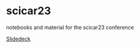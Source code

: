# scicar23
notebooks and material for the scicar23 conference

[Slidedeck](https://docs.google.com/presentation/d/1ZUxhiTCeah78pEVXIJLKkl0oaeWsUkJKkJHwZQNHBj8/edit?usp=sharing)
